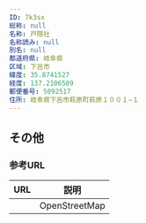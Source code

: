 ```yaml
---
ID: 7k3sx
総称: null
名称: 戸隠社
名称読み: null
別名: null
都道府県: 岐阜県
区域: 下呂市
緯度: 35.8741527
経度: 137.2106509
郵便番号: 5092517
住所: 岐阜県下呂市萩原町萩原１００１−１
---
```


## その他

### 参考URL

| URL | 説明          |
| --- | ------------- |
|     | OpenStreetMap |
